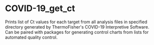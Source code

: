 # COVID-19_get_ct
Prints list of Ct values for each target from all analysis files in specified directory generated by ThermoFisher's COVID-19 Interpretive Software. 
Can be paired with packages for generating control charts from lists for automated quality control.
